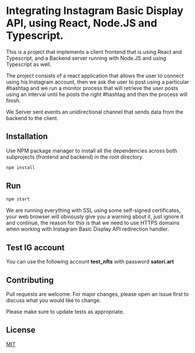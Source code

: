 # Integrating Instagram Basic Display API, using React, Node.JS and Typescript.

This is a project that implements a client frontend that is using React and Typescript, and a Backend server running with Node.JS and using Typescript as well.

The project consists of a react application that allows the user to connect using his Instagram account, then we ask the user to post using a particular #hashtag and we run a monitor process that will retrieve the user posts using an interval until he posts the right #hashtag and then the process will finish.

We Server sent events an unidirectional channel that sends data from the backend to the client.

## Installation

Use NPM package manager to install all the dependencies across both subprojects (frontend and backend) in the root directory.

```bash
npm install
```

## Run

```python
npm start
```

We are running everything with SSL using some self-signed certificates, your web browser will obviously give you a warning about it, just ignore it and continue, the reason for this is that we need to use HTTPS domains when working with Instagram Basic Display API redirection handler.

## Test IG account

You can use the following account **test_nfts** with password **satori.art**

## Contributing
Pull requests are welcome. For major changes, please open an issue first to discuss what you would like to change.

Please make sure to update tests as appropriate.

## License
[MIT](https://choosealicense.com/licenses/mit/)